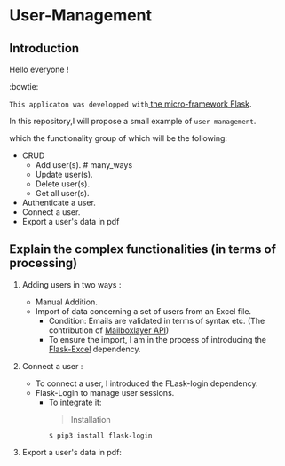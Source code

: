 # User-Management
## Introduction

Hello everyone ! 

:bowtie: 

`This applicaton was developped with`[ the micro-framework Flask](https://flask.palletsprojects.com/en/1.1.x/).

In this repository,I will propose a small example of `user management`.

which the functionality group of which will be the following:

- CRUD
  - Add user(s). # many_ways 
  - Update user(s).
  - Delete user(s).
  - Get all user(s).
- Authenticate a user.
- Connect a user.
- Export a user's data in pdf

## Explain the complex functionalities (in terms of processing)

1. Adding users in two ways :
   - Manual Addition.
   - Import of data concerning a set of users from an Excel file.
     - Condition: Emails are validated in terms of syntax etc. (The contribution of [Mailboxlayer API](https://mailboxlayer.com/documentation))
     - To ensure the import, I am in the process of introducing the [Flask-Excel](http://flask.pyexcel.org/en/latest/) dependency.
   
   
2. Connect a user :
   - To connect a user, I introduced the FLask-login dependency.
   - Flask-Login to manage user sessions.
        - To integrate it: 
          > Installation
          >
          ```
          $ pip3 install flask-login
          ```
        
        
3. Export a user's data in pdf:

